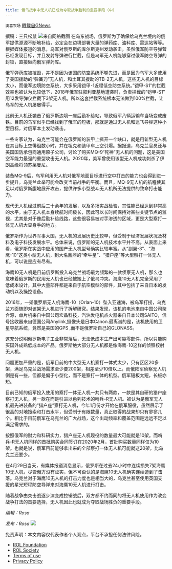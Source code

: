 ```yaml
---
title: 俄乌战争中无人机已成为夺取战争胜利的重要手段（中）
---
```

`澳喜农场` [轉載自GNews](https://gnews.org/zh-hans/2454545/)

撰稿：三只松鼠
 ![](https://assets.gnews.org/wp-content/uploads/2022/05/2-11.png)来自网络截图 
在乌东战场，俄罗斯为了确保给乌克兰境内的俄军提供源源不断地补给，必定会在边境部署大量的弹药库、油料库、雷达站等等。根据媒体报道的消息，乌军对俄罗斯的库尔斯克州发动袭击，虽然俄军防空导弹营已经发现目标，并且发射导弹进行拦截，但是乌军无人机能够穿过俄军防空导弹的封锁，直接砸向俄军弹药库。
 
俄军弹药库被摧毁，并不是因为该国的防空系统不够先进，而是因为乌军大多使用了美国援助的“弹簧刀”无人机，和土耳其援助的TB-2无人机，这些无人机的目标太小，而俄军边境防空系统，大多采用铠甲-1近程低空防空系统。”铠甲-S1″的拦截效率也被认为比较低下，2018年俄军驻叙利亚基地遭袭时，负责拦截的”铠甲-S1″用12发导弹仅拦截下3架无人机。所以这套拦截系统根本无法做到100%拦截，让乌军的无人机屡屡得手。
 
此前无人机还袭击了俄罗斯边境一座后勤补给站，导致俄军八辆运输车当场变成废铁。目前的乌军似乎已经找到了俄军的短板，那就是通过无人机和巡飞导弹这种小型目标，对俄军本土发动袭击。
 
一些专家认为，乌克兰可能会在俄罗斯的装甲上撕开一个缺口，就是用新型无人机在其目标上空徘徊数小时，并在坦克和装甲车上空引爆。据报道，乌克兰官员还与美国国防承包商通用原子公司，讨论了购买MQ-9“死神”无人机的问题，这是美国空军能力最强的重型攻击无人机。2020年，美军曾使用该型无人机成功刺杀了伊朗高级将领苏莱曼尼。
 
装备MQ-9后，乌军利用无人机对俄军地面目标进行空中打击的能力也会得到进一步提升。乌克兰此举可能会改变当前战争的平衡。而且，MQ-9无人机的航程使其足以对俄罗斯腹地展开攻击，提供许多小型战斗无人机所无法提供的致命打击能力。
 
现代无人机经过前后二十余年的发展，以及多场实战检验，其性能已经达到非常高的水平。由于无人机本身续航时间极长，因此可以长时间保持对某些关键节点的监视，尤其是对于像后勤补给线路，这些很容易被对手渗透的区域，更是大型察打一体无人机大显身手的地方。
 
俄罗斯作为世界军事大国，无人机的发展历史比较早，但受制于经济发展状况及材料及电子科技发展水平。总体来说，俄罗斯的无人机技术水平并不高。从表面上来看，俄罗斯在实战中应用的国产无人机型号确实比较丰富。从“副翼-3”、“海鹰-10”这类小型无人机，到大名鼎鼎的“牵牛星”、“猎户座”等大型察打一体无人机，可以说是应有尽有。
 
海鹰10无人机是目前俄罗斯投入乌克兰战场最为频繁的一款侦察无人机，那么也意味着俄罗斯的民用无人机也已经被搬上了俄乌冲突。海鹰10无人机完全采用了低成本设计，其中大量部件都是来自于航空模型的部件，其中包括了来自日本的发动机以及操控设备。
 
2016年，一架俄罗斯无人机海鹰-10（Orlan-10）坠入亚速海，被乌军打捞，乌克兰方面随即对该架无人机进行了拆解研究。结果发现，该机的电池来自中国公司聚合源，单片机来自中国公司宏晶科技，汽油发电机点火器来自日本公司SAITO，信号接收器来自德国公司Anylink,摄像头是日本Canon.最离谱的是，该机使用的卫星导航系统，竟然是美国的GPS ,而不是俄罗斯自己的GLONASS。
 
这充分说明俄罗斯电子工业非常落后，无法低成本生产出可靠零部件，所以只能购买国外成熟低成本的产品。俄罗斯绝大部分无人机都是像海鹰-10这样的侦察校射无人机。
 
问题更加严重的是，俄军目前的中大型无人机察打一体式太少，只有区区20多架，满足乌克兰战场需求至少要200架，相差至少10倍以上。而俄陆军侦察无人机倒是有一些，但都是偏于小型化，而不是察打一体的机型。俄军短板太短，长板亦短。
 
目前已知的俄军投入使用的察打一体无人机一共只有两款，一款是其自研的猎户座察打无人机，另一款在而是引进以色列技术的哨兵-R无人机。被认为是俄军无人机最先进装备的“猎户座”察打无人机，今年1月份才开始在俄军服役，虽然展示了很高的对地搜索和打击水平，但受制于有限数量，真正取得的战果却只有寥寥几个。相比于目前俄军在乌克兰的广大战场，这个出动频率和覆盖范围是远远不足以满足需求的。
 
按照俄军的财力和科研实力，猎户座无人机现役的数量最大可能就是10架。而哨兵-R无人机同样的首批购买合同签订在2020年2月，首批购买数量同样仅为10架。也就是说，俄军目前能够拿出来的全部察打一体无人机可能就这20架，比乌克兰还要少。
 
在4月29日当天，有媒体报道消息显示，俄罗斯在过去24小时中连续损失7架海鹰10无人机，尽管俄方没有证实，但不可否认的是海鹰10无人机确实连续遭到了击落。乌克兰对于海鹰10无人机的打击力度也是相当大的，乌克兰甚至使用英国支援的星光短程防空导弹来对海鹰10无人机进行打击。
 
随着战争由突击战逐步演变成拉锯战后，双方都不约而同的将无人机使用作为改变战争打法的首要选择，无人机因此也就成为夺取战场胜负的重要手段。
 
*编辑：Rosa*
 
*发布：Rosa*
 ![](https://assets.gnews.org/wp-content/uploads/2022/05/HA.jpg) 

免责声明：本文内容仅代表作者个人观点，平台不承担任何法律风险。
  
- [ROL Foundation](https://rolfoundation.org/)
- [ROL Society](https://rolsociety.org/)
- [Terms of use](https://gnews.org/terms-of-use-3/)
- [Privacy Policy](https://gnews.org/privacy-policy/)
